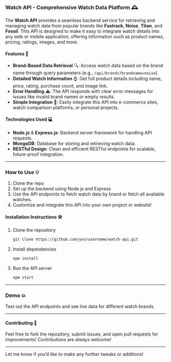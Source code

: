 ### **Watch API - Comprehensive Watch Data Platform 🕰️**

The **Watch API** provides a seamless backend service for retrieving and managing watch data from popular brands like **Fastrack**, **Noise**, **Titan**, and **Fossil**. This API is designed to make it easy to integrate watch details into any web or mobile application, offering information such as product names, pricing, ratings, images, and more.

#### **Features** 🌟
- **Brand-Based Data Retrieval** 🔍: Access watch data based on the brand name through query parameters (e.g., `/api/brands?brandname=noise`).
- **Detailed Watch Information** ⌚: Get full product details including name, price, rating, purchase count, and image link.
- **Error Handling** ⚠️: The API responds with clear error messages for issues like invalid brand names or empty results.
- **Simple Integration** 🔗: Easily integrate this API into e-commerce sites, watch comparison platforms, or personal projects.

#### **Technologies Used** 💻
- **Node.js** & **Express.js**: Backend server framework for handling API requests.
- **MongoDB**: Database for storing and retrieving watch data.
- **RESTful Design**: Clean and efficient RESTful endpoints for scalable, future-proof integration.

---

### **How to Use** 💡
1. Clone the repo
2. Set up the backend using Node.js and Express
3. Use the API endpoints to fetch watch data by brand or fetch all available watches.
4. Customize and integrate this API into your own project or website!

#### **Installation Instructions** 🛠️
1. Clone the repository
   ```bash
   git clone https://github.com/yourusername/watch-api.git
   ```
2. Install dependencies
   ```bash
   npm install
   ```
3. Run the API server
   ```bash
   npm start
   ```

---

### **Demo** 💥
Test out the API endpoints and see live data for different watch brands.

---

#### **Contributing** 🤝
Feel free to fork the repository, submit issues, and open pull requests for improvements! Contributions are always welcome!

---

Let me know if you’d like to make any further tweaks or additions!

